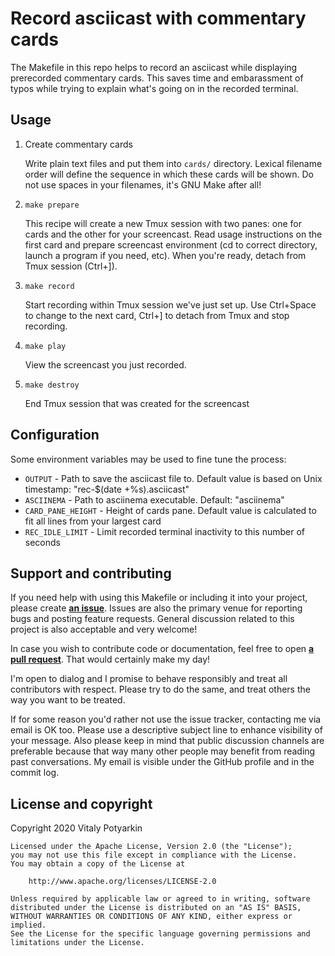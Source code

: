 # Record asciicast with commentary cards

The Makefile in this repo helps to record an asciicast while displaying
prerecorded commentary cards. This saves time and embarassment of typos while
trying to explain what's going on in the recorded terminal.


## Usage

1. Create commentary cards

   Write plain text files and put them into `cards/` directory. Lexical
   filename order will define the sequence in which these cards will be shown.
   Do not use spaces in your filenames, it's GNU Make after all!

2. `make prepare`

   This recipe will create a new Tmux session with two panes: one for cards
   and the other for your screencast. Read usage instructions on the first
   card and prepare screencast environment (cd to correct directory, launch a
   program if you need, etc). When you're ready, detach from Tmux session
   (Ctrl+]).

3. `make record`

    Start recording within Tmux session we've just set up. Use Ctrl+Space to
    change to the next card, Ctrl+] to detach from Tmux and stop recording.

4. `make play`

    View the screencast you just recorded.

5. `make destroy`

    End Tmux session that was created for the screencast


## Configuration

Some environment variables may be used to fine tune the process:

- `OUTPUT` - Path to save the asciicast file to. Default value is based on Unix
  timestamp: "rec-$(date +%s).asciicast"
- `ASCIINEMA` - Path to asciinema executable. Default: "asciinema"
- `CARD_PANE_HEIGHT` - Height of cards pane. Default value is calculated to
  fit all lines from your largest card
- `REC_IDLE_LIMIT` - Limit recorded terminal inactivity to this number of
  seconds


## Support and contributing

If you need help with using this Makefile or including it into your project,
please create **[an issue][issues]**.
Issues are also the primary venue for reporting bugs and posting feature
requests. General discussion related to this project is also acceptable and
very welcome!

In case you wish to contribute code or documentation, feel free to open
**[a pull request][pulls]**. That would certainly make my day!

I'm open to dialog and I promise to behave responsibly and treat all
contributors with respect. Please try to do the same, and treat others the way
you want to be treated.

If for some reason you'd rather not use the issue tracker, contacting me via
email is OK too. Please use a descriptive subject line to enhance visibility
of your message. Also please keep in mind that public discussion channels are
preferable because that way many other people may benefit from reading past
conversations. My email is visible under the GitHub profile and in the commit
log.

[issues]: https://github.com/sio/asciinema-commentary-cards/issues
[pulls]:  https://github.com/sio/asciinema-commentary-cards/pulls


## License and copyright

Copyright 2020 Vitaly Potyarkin

    Licensed under the Apache License, Version 2.0 (the "License");
    you may not use this file except in compliance with the License.
    You may obtain a copy of the License at

        http://www.apache.org/licenses/LICENSE-2.0

    Unless required by applicable law or agreed to in writing, software
    distributed under the License is distributed on an "AS IS" BASIS,
    WITHOUT WARRANTIES OR CONDITIONS OF ANY KIND, either express or implied.
    See the License for the specific language governing permissions and
    limitations under the License.
